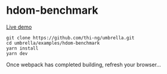 # hdom-benchmark

[Live demo](http://demo.thi.ng/umbrella/hiccup-dom/benchmark/)

```
git clone https://github.com/thi-ng/umbrella.git
cd umbrella/examples/hdom-benchmark
yarn install
yarn dev
```

Once webpack has completed building, refresh your browser...
